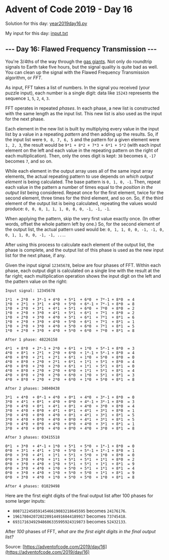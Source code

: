 # Advent of Code 2019 - Day 16

Solution for this day: [year2019day16.py](year2019/day16/year2019day16.py)

My input for this day: [input.txt](year2019/day16/input.txt)

## \--- Day 16: Flawed Frequency Transmission ---

You're 3/4ths of the way through the [gas
giants](https://en.wikipedia.org/wiki/Gas_giant). Not only do roundtrip
signals to Earth take five hours, but the signal quality is quite bad as well.
You can clean up the signal with the Flawed Frequency Transmission algorithm,
or _FFT_.

As input, FFT takes a list of numbers. In the signal you received (your puzzle
input), each number is a single digit: data like `15243` represents the
sequence `1`, `5`, `2`, `4`, `3`.

FFT operates in repeated _phases_. In each phase, a new list is constructed
with the same length as the input list. This new list is also used as the
input for the next phase.

Each element in the new list is built by multiplying every value in the input
list by a value in a repeating _pattern_ and then adding up the results. So,
if the input list were `9, 8, 7, 6, 5` and the pattern for a given element
were `1, 2, 3`, the result would be `9*1 + 8*2 + 7*3 + 6*1 + 5*2` (with each
input element on the left and each value in the repeating pattern on the right
of each multiplication). Then, only the ones digit is kept: `38` becomes `8`,
`-17` becomes `7`, and so on.

While each element in the output array uses all of the same input array
elements, the actual repeating pattern to use depends on _which output
element_ is being calculated. The base pattern is `0, 1, 0, -1`. Then, repeat
each value in the pattern a number of times equal to the _position in the
output list_ being considered. Repeat once for the first element, twice for
the second element, three times for the third element, and so on. So, if the
third element of the output list is being calculated, repeating the values
would produce: `0, 0, 0, 1, 1, 1, 0, 0, 0, -1, -1, -1`.

When applying the pattern, skip the very first value exactly once. (In other
words, offset the whole pattern left by one.) So, for the second element of
the output list, the actual pattern used would be: `0, 1, 1, 0, 0, -1, -1, 0,
0, 1, 1, 0, 0, -1, -1, ...`.

After using this process to calculate each element of the output list, the
phase is complete, and the output list of this phase is used as the new input
list for the next phase, if any.

Given the input signal `12345678`, below are four phases of FFT. Within each
phase, each output digit is calculated on a single line with the result at the
far right; each multiplication operation shows the input digit on the left and
the pattern value on the right:

    
    
    Input signal: 12345678
    
    1*1  + 2*0  + 3*-1 + 4*0  + 5*1  + 6*0  + 7*-1 + 8*0  = 4
    1*0  + 2*1  + 3*1  + 4*0  + 5*0  + 6*-1 + 7*-1 + 8*0  = 8
    1*0  + 2*0  + 3*1  + 4*1  + 5*1  + 6*0  + 7*0  + 8*0  = 2
    1*0  + 2*0  + 3*0  + 4*1  + 5*1  + 6*1  + 7*1  + 8*0  = 2
    1*0  + 2*0  + 3*0  + 4*0  + 5*1  + 6*1  + 7*1  + 8*1  = 6
    1*0  + 2*0  + 3*0  + 4*0  + 5*0  + 6*1  + 7*1  + 8*1  = 1
    1*0  + 2*0  + 3*0  + 4*0  + 5*0  + 6*0  + 7*1  + 8*1  = 5
    1*0  + 2*0  + 3*0  + 4*0  + 5*0  + 6*0  + 7*0  + 8*1  = 8
    
    After 1 phase: 48226158
    
    4*1  + 8*0  + 2*-1 + 2*0  + 6*1  + 1*0  + 5*-1 + 8*0  = 3
    4*0  + 8*1  + 2*1  + 2*0  + 6*0  + 1*-1 + 5*-1 + 8*0  = 4
    4*0  + 8*0  + 2*1  + 2*1  + 6*1  + 1*0  + 5*0  + 8*0  = 0
    4*0  + 8*0  + 2*0  + 2*1  + 6*1  + 1*1  + 5*1  + 8*0  = 4
    4*0  + 8*0  + 2*0  + 2*0  + 6*1  + 1*1  + 5*1  + 8*1  = 0
    4*0  + 8*0  + 2*0  + 2*0  + 6*0  + 1*1  + 5*1  + 8*1  = 4
    4*0  + 8*0  + 2*0  + 2*0  + 6*0  + 1*0  + 5*1  + 8*1  = 3
    4*0  + 8*0  + 2*0  + 2*0  + 6*0  + 1*0  + 5*0  + 8*1  = 8
    
    After 2 phases: 34040438
    
    3*1  + 4*0  + 0*-1 + 4*0  + 0*1  + 4*0  + 3*-1 + 8*0  = 0
    3*0  + 4*1  + 0*1  + 4*0  + 0*0  + 4*-1 + 3*-1 + 8*0  = 3
    3*0  + 4*0  + 0*1  + 4*1  + 0*1  + 4*0  + 3*0  + 8*0  = 4
    3*0  + 4*0  + 0*0  + 4*1  + 0*1  + 4*1  + 3*1  + 8*0  = 1
    3*0  + 4*0  + 0*0  + 4*0  + 0*1  + 4*1  + 3*1  + 8*1  = 5
    3*0  + 4*0  + 0*0  + 4*0  + 0*0  + 4*1  + 3*1  + 8*1  = 5
    3*0  + 4*0  + 0*0  + 4*0  + 0*0  + 4*0  + 3*1  + 8*1  = 1
    3*0  + 4*0  + 0*0  + 4*0  + 0*0  + 4*0  + 3*0  + 8*1  = 8
    
    After 3 phases: 03415518
    
    0*1  + 3*0  + 4*-1 + 1*0  + 5*1  + 5*0  + 1*-1 + 8*0  = 0
    0*0  + 3*1  + 4*1  + 1*0  + 5*0  + 5*-1 + 1*-1 + 8*0  = 1
    0*0  + 3*0  + 4*1  + 1*1  + 5*1  + 5*0  + 1*0  + 8*0  = 0
    0*0  + 3*0  + 4*0  + 1*1  + 5*1  + 5*1  + 1*1  + 8*0  = 2
    0*0  + 3*0  + 4*0  + 1*0  + 5*1  + 5*1  + 1*1  + 8*1  = 9
    0*0  + 3*0  + 4*0  + 1*0  + 5*0  + 5*1  + 1*1  + 8*1  = 4
    0*0  + 3*0  + 4*0  + 1*0  + 5*0  + 5*0  + 1*1  + 8*1  = 9
    0*0  + 3*0  + 4*0  + 1*0  + 5*0  + 5*0  + 1*0  + 8*1  = 8
    
    After 4 phases: 01029498
    

Here are the first eight digits of the final output list after 100 phases for
some larger inputs:

  * `80871224585914546619083218645595` becomes `24176176`.
  * `19617804207202209144916044189917` becomes `73745418`.
  * `69317163492948606335995924319873` becomes `52432133`.

After _100_ phases of FFT, _what are the first eight digits in the final
output list?_



Source: [https://adventofcode.com/2019/day/16](https://adventofcode.com/2019/day/16)
